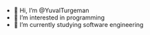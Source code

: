 - 👋 Hi, I’m @YuvalTurgeman
- 👀 I’m interested in programming
- 🌱 I’m currently studying software engineering


<!---
YuvalTurgeman/YuvalTurgeman is a ✨ special ✨ repository because its `README.md` (this file) appears on your GitHub profile.
You can click the Preview link to take a look at your changes.
--->
